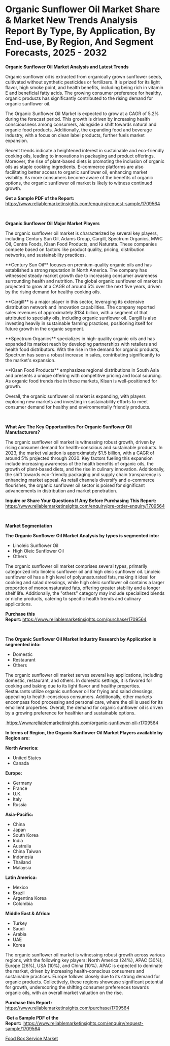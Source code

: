<p><h1>Organic Sunflower Oil Market Share & Market New Trends Analysis Report By Type, By Application, By End-use, By Region, And Segment Forecasts, 2025 - 2032</h1></p><p><strong>Organic Sunflower Oil Market Analysis and Latest Trends</strong></p>
<p><p>Organic sunflower oil is extracted from organically grown sunflower seeds, cultivated without synthetic pesticides or fertilizers. It is prized for its light flavor, high smoke point, and health benefits, including being rich in vitamin E and beneficial fatty acids. The growing consumer preference for healthy, organic products has significantly contributed to the rising demand for organic sunflower oil.</p><p>The Organic Sunflower Oil Market is expected to grow at a CAGR of 5.2% during the forecast period. This growth is driven by increasing health consciousness among consumers, alongside a shift towards natural and organic food products. Additionally, the expanding food and beverage industry, with a focus on clean label products, further fuels market expansion. </p><p>Recent trends indicate a heightened interest in sustainable and eco-friendly cooking oils, leading to innovations in packaging and product offerings. Moreover, the rise of plant-based diets is promoting the inclusion of organic oils as staple cooking ingredients. E-commerce platforms are also facilitating better access to organic sunflower oil, enhancing market visibility. As more consumers become aware of the benefits of organic options, the organic sunflower oil market is likely to witness continued growth.</p></p>
<p><strong>Get a Sample PDF of the Report:&nbsp;</strong> <a href="https://www.reliablemarketinsights.com/enquiry/request-sample/1709564?utm_campaign=3551&utm_medium=2&utm_source=Github&utm_content=ia&utm_term=07042025&utm_id=organic-sunflower-oil">https://www.reliablemarketinsights.com/enquiry/request-sample/1709564</a></p>
<p>&nbsp;</p>
<p><strong>Organic Sunflower Oil Major Market Players</strong></p>
<p><p>The organic sunflower oil market is characterized by several key players, including Century Sun Oil, Adams Group, Cargill, Spectrum Organics, MWC Oil, Centra Foods, Kisan Food Products, and Naturata. These companies compete based on factors like product quality, pricing, distribution networks, and sustainability practices.</p><p>**Century Sun Oil** focuses on premium-quality organic oils and has established a strong reputation in North America. The company has witnessed steady market growth due to increasing consumer awareness surrounding health and nutrition. The global organic sunflower oil market is projected to grow at a CAGR of around 5% over the next five years, driven by the rising demand for healthy cooking oils.</p><p>**Cargill** is a major player in this sector, leveraging its extensive distribution network and innovation capabilities. The company reported sales revenues of approximately $134 billion, with a segment of that attributed to specialty oils, including organic sunflower oil. Cargill is also investing heavily in sustainable farming practices, positioning itself for future growth in the organic segment.</p><p>**Spectrum Organics** specializes in high-quality organic oils and has expanded its market reach by developing partnerships with retailers and health food distributors. With the rise in the demand for organic products, Spectrum has seen a robust increase in sales, contributing significantly to the market's expansion.</p><p>**Kisan Food Products** emphasizes regional distributions in South Asia and presents a unique offering with competitive pricing and local sourcing. As organic food trends rise in these markets, Kisan is well-positioned for growth.</p><p>Overall, the organic sunflower oil market is expanding, with players exploring new markets and investing in sustainability efforts to meet consumer demand for healthy and environmentally friendly products.</p></p>
<p>&nbsp;</p>
<p><strong>What Are The Key Opportunities For Organic Sunflower Oil Manufacturers?</strong></p>
<p><p>The organic sunflower oil market is witnessing robust growth, driven by rising consumer demand for health-conscious and sustainable products. In 2023, the market valuation is approximately $1.5 billion, with a CAGR of around 5% projected through 2030. Key factors fueling this expansion include increasing awareness of the health benefits of organic oils, the growth of plant-based diets, and the rise in culinary innovation. Additionally, the shift towards eco-friendly packaging and supply chain transparency is enhancing market appeal. As retail channels diversify and e-commerce flourishes, the organic sunflower oil sector is poised for significant advancements in distribution and market penetration.</p></p>
<p><strong>Inquire or Share Your Questions If Any Before Purchasing This Report:</strong> <a href="https://www.reliablemarketinsights.com/enquiry/pre-order-enquiry/1709564?utm_campaign=3551&utm_medium=2&utm_source=Github&utm_content=ia&utm_term=07042025&utm_id=organic-sunflower-oil">https://www.reliablemarketinsights.com/enquiry/pre-order-enquiry/1709564</a></p>
<p>&nbsp;</p>
<p><strong>Market Segmentation</strong></p>
<p><strong>The Organic Sunflower Oil Market Analysis by types is segmented into:</strong></p>
<p><ul><li>Linoleic Sunflower Oil</li><li>High Oleic Sunflower Oil</li><li>Others</li></ul></p>
<p><p>The organic sunflower oil market comprises several types, primarily categorized into linoleic sunflower oil and high oleic sunflower oil. Linoleic sunflower oil has a high level of polyunsaturated fats, making it ideal for cooking and salad dressings, while high oleic sunflower oil contains a larger proportion of monounsaturated fats, offering greater stability and a longer shelf life. Additionally, the "others" category may include specialized blends or niche products, catering to specific health trends and culinary applications.</p></p>
<p><strong>Purchase this Report:&nbsp;</strong><a href="https://www.reliablemarketinsights.com/purchase/1709564?utm_campaign=3551&utm_medium=2&utm_source=Github&utm_content=ia&utm_term=07042025&utm_id=organic-sunflower-oil">https://www.reliablemarketinsights.com/purchase/1709564</a></p>
<p>&nbsp;</p>
<p><strong>The Organic Sunflower Oil Market Industry Research by Application is segmented into:</strong></p>
<p><ul><li>Domestic</li><li>Restaurant</li><li>Others</li></ul></p>
<p><p>The organic sunflower oil market serves several key applications, including domestic, restaurant, and others. In domestic settings, it is favored for cooking and baking due to its light flavor and healthy properties. Restaurants utilize organic sunflower oil for frying and salad dressings, appealing to health-conscious consumers. Additionally, other markets encompass food processing and personal care, where the oil is used for its emollient properties. Overall, the demand for organic sunflower oil is driven by a growing preference for healthier and sustainable options.</p></p>
<p><a href="https://www.reliablemarketinsights.com/organic-sunflower-oil-r1709564?utm_campaign=3551&utm_medium=2&utm_source=Github&utm_content=ia&utm_term=07042025&utm_id=organic-sunflower-oil">&nbsp;https://www.reliablemarketinsights.com/organic-sunflower-oil-r1709564</a></p>
<p><strong>In terms of Region, the Organic Sunflower Oil Market Players available by Region are:</strong></p>
<p>
    <p> <strong> North America: </strong>
        <ul>
            <li>United States</li>
            <li>Canada</li>
        </ul>
        </p> 
    <p> <strong> Europe: </strong>
        <ul>
            <li>Germany</li>
            <li>France</li>
            <li>U.K.</li>
            <li>Italy</li>
            <li>Russia</li>
        </ul>
        </p> 
    <p> <strong> Asia-Pacific: </strong>
        <ul>
            <li>China</li>
            <li>Japan</li>
            <li>South Korea</li>
            <li>India</li>
            <li>Australia</li>
            <li>China Taiwan</li>
            <li>Indonesia</li>
            <li>Thailand</li>
            <li>Malaysia</li>
        </ul>
        </p> 
    <p> <strong> Latin America: </strong>
        <ul>
            <li>Mexico</li>
            <li>Brazil</li>
            <li>Argentina Korea</li>
            <li>Colombia</li>
        </ul>
        </p> 
    <p> <strong> Middle East & Africa: </strong>
        <ul>
            <li>Turkey</li>
            <li>Saudi</li>
            <li>Arabia</li>
            <li>UAE</li>
            <li>Korea</li>
        </ul>
    </p>
    </p>
<p><p>The organic sunflower oil market is witnessing robust growth across various regions, with the following key players: North America (24%), APAC (30%), Europe (26%), USA (10%), and China (10%). APAC is expected to dominate the market, driven by increasing health-conscious consumers and sustainable practices. Europe follows closely due to its strong demand for organic products. Collectively, these regions showcase significant potential for growth, underscoring the shifting consumer preferences towards organic oils, with an overall market valuation on the rise.</p></p>
<p><strong>Purchase this Report: </strong><a href="https://www.reliablemarketinsights.com/purchase/1709564?utm_campaign=3551&utm_medium=2&utm_source=Github&utm_content=ia&utm_term=07042025&utm_id=organic-sunflower-oil">https://www.reliablemarketinsights.com/purchase/1709564</a></p>
<p>&nbsp;<strong>Get a Sample PDF of the Report:&nbsp;&nbsp;</strong><a href="https://www.reliablemarketinsights.com/enquiry/request-sample/1709564?utm_campaign=3551&utm_medium=2&utm_source=Github&utm_content=ia&utm_term=07042025&utm_id=organic-sunflower-oil">https://www.reliablemarketinsights.com/enquiry/request-sample/1709564</a></p>
<p><strong></strong></p>
<p><p><a href="https://github.com/dibesnayee/Market-Research-Report-List-1/blob/main/food-box-service-market.md?utm_campaign=3551&utm_medium=2&utm_source=Github&utm_content=ia&utm_term=07042025&utm_id=organic-sunflower-oil">Food Box Service Market</a></p></p>